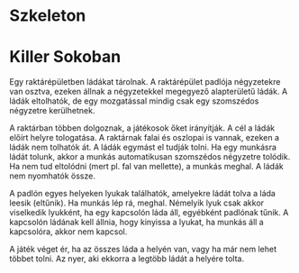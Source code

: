 # Szkeleton
# Killer Sokoban

Egy raktárépületben ládákat tárolnak. A raktárépület padlója négyzetekre van osztva, ezeken állnak a négyzetekkel megegyező alapterületű ládák. A ládák eltolhatók, de egy mozgatással mindig csak egy szomszédos négyzetre kerülhetnek. 

A raktárban többen dolgoznak, a játékosok őket irányítják. A cél a ládák előírt helyre tologatása. A raktárnak falai és oszlopai is vannak, ezeken a ládák nem tolhatók át. A ládák egymást el tudják tolni. Ha egy munkásra ládát tolunk, akkor a munkás automatikusan szomszédos négyzetre tolódik. Ha nem tud eltolódni (mert pl. fal van mellette), a munkás meghal. A ládák nem nyomhatók össze.

A padlón egyes helyeken lyukak találhatók, amelyekre ládát tolva a láda leesik (eltűnik). Ha munkás lép rá, meghal. Némelyik lyuk csak akkor viselkedik lyukként, ha egy kapcsolón láda áll, egyébként padlónak tűnik. A kapcsolón ládának kell állnia, hogy kinyissa a lyukat, ha munkás áll a kapcsolóra, akkor nem kapcsol.

A játék véget ér, ha az összes láda a helyén van, vagy ha már nem lehet többet tolni. Az nyer, aki ekkorra a legtöbb ládát a helyére tolta.
